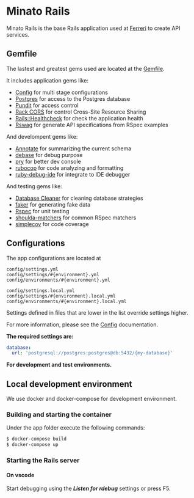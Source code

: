 # Minato Rails

Minato Rails is the base Rails application  used at [Ferreri](https://ferreri.co) to create API services.

## Gemfile

The lastest and greatest gems used are located at the [Gemfile](Gemfile).

It includes application gems like:

- [Config](https://github.com/rubyconfig/config) for multi stage configurations
- [Postgres](https://github.com/ged/ruby-pg) for access to the Postgres database
- [Pundit](https://github.com/varvet/pundit) for access control
- [Rack CORS](https://github.com/cyu/rack-cors) for control Cross-Site Resource Sharing
- [Rails::Healthcheck](https://github.com/linqueta/rails-healthcheck) for check the application health
- [Rswag](https://github.com/rswag/rswag) for generate API specifications from RSpec examples

And develompent gems like:

- [Annotate](https://github.com/ctran/annotate_models) for summarizing the current schema
- [debase](https://github.com/ruby-debug/debase) for debug purpose
- [pry](https://github.com/pry/pry) for better dev console
- [rubocop](https://github.com/rubocop-hq/rubocop) for code analyzing and formatting
- [ruby-debug-ide](https://github.com/ruby-debug/ruby-debug-ide) for integrate to IDE debugger

And testing gems like:
- [Database Cleaner](https://github.com/DatabaseCleaner/database_cleaner) for cleaning database strategies
- [faker](https://github.com/faker-ruby/faker) for generating fake data
- [Rspec](https://github.com/rspec/rspec) for unit testing
- [shoulda-matchers](https://github.com/thoughtbot/shoulda-matchers) for common RSpec matchers
- [simplecov](https://github.com/simplecov-ruby/simplecov) for code coverage

## Configurations

The app configurations are located at

```
config/settings.yml
config/settings/#{environment}.yml
config/environments/#{environment}.yml

config/settings.local.yml
config/settings/#{environment}.local.yml
config/environments/#{environment}.local.yml
```
Settings defined in files that are lower in the list override settings higher.

For more information, please see the [Config](https://github.com/rubyconfig/config) documentation.

**The required settings are:**

```yml
database:
  url: 'postgresql://postgres:postgres@db:5432/{my-database}'
```

**For development and test environments.**

## Local development environment

We use docker and docker-compose for development environment.

### Building and starting the container

Under the app folder execute the following commands:
```bash
$ docker-compose build
$ docker-compose up
```

### Starting the Rails server

#### On vscode

Start debugging using the **_Listen for rdebug_** settings or press F5.